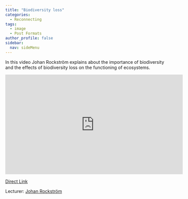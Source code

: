 ```yaml
---
title: "Biodiversity loss"
categories:
  - Reconnecting
tags:
  - image
  - Post Formats
author_profile: false
sidebar:
  nav: sideMenu
---
```

In this video Johan Rockström explains about the importance of biodiversity and the effects of biodiversity loss on the functioning of ecosystems.

<iframe width="560" height="315" src="https://www.youtube.com/embed/x1slMb8Bfns" frameborder="0" allowfullscreen></iframe>

[Direct Link](https://www.youtube.com/embed/x1slMb8Bfns)

 Lecturer: [Johan Rockström](http://www.stockholmresilience.org/21/contact/staff/1-16-2008-rockstrom.html)
